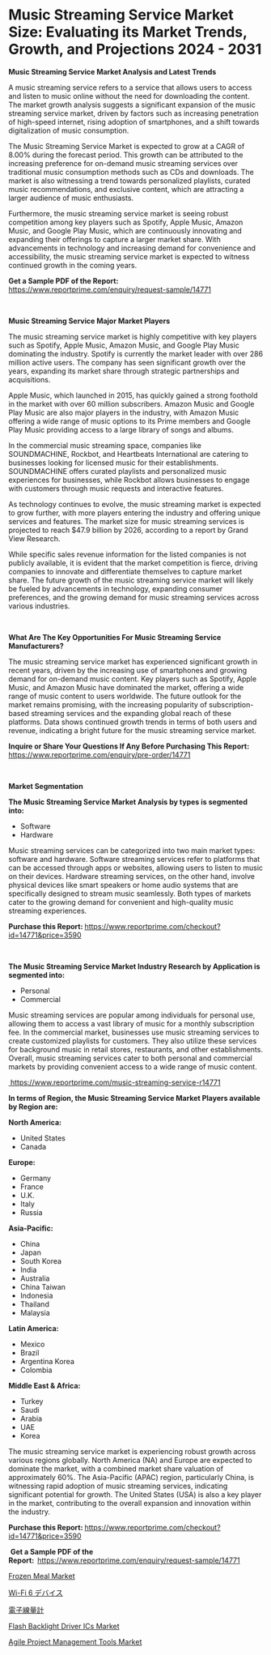 <p><h1>Music Streaming Service Market Size: Evaluating its Market Trends, Growth, and Projections 2024 - 2031</h1></p><p><strong>Music Streaming Service Market Analysis and Latest Trends</strong></p>
<p><p>A music streaming service refers to a service that allows users to access and listen to music online without the need for downloading the content. The market growth analysis suggests a significant expansion of the music streaming service market, driven by factors such as increasing penetration of high-speed internet, rising adoption of smartphones, and a shift towards digitalization of music consumption. </p><p>The Music Streaming Service Market is expected to grow at a CAGR of 8.00% during the forecast period. This growth can be attributed to the increasing preference for on-demand music streaming services over traditional music consumption methods such as CDs and downloads. The market is also witnessing a trend towards personalized playlists, curated music recommendations, and exclusive content, which are attracting a larger audience of music enthusiasts.</p><p>Furthermore, the music streaming service market is seeing robust competition among key players such as Spotify, Apple Music, Amazon Music, and Google Play Music, which are continuously innovating and expanding their offerings to capture a larger market share. With advancements in technology and increasing demand for convenience and accessibility, the music streaming service market is expected to witness continued growth in the coming years.</p></p>
<p><strong>Get a Sample PDF of the Report:&nbsp;</strong> <a href="https://www.reportprime.com/enquiry/request-sample/14771">https://www.reportprime.com/enquiry/request-sample/14771</a></p>
<p>&nbsp;</p>
<p><strong>Music Streaming Service Major Market Players</strong></p>
<p><p>The music streaming service market is highly competitive with key players such as Spotify, Apple Music, Amazon Music, and Google Play Music dominating the industry. Spotify is currently the market leader with over 286 million active users. The company has seen significant growth over the years, expanding its market share through strategic partnerships and acquisitions.</p><p>Apple Music, which launched in 2015, has quickly gained a strong foothold in the market with over 60 million subscribers. Amazon Music and Google Play Music are also major players in the industry, with Amazon Music offering a wide range of music options to its Prime members and Google Play Music providing access to a large library of songs and albums.</p><p>In the commercial music streaming space, companies like SOUNDMACHINE, Rockbot, and Heartbeats International are catering to businesses looking for licensed music for their establishments. SOUNDMACHINE offers curated playlists and personalized music experiences for businesses, while Rockbot allows businesses to engage with customers through music requests and interactive features. </p><p>As technology continues to evolve, the music streaming market is expected to grow further, with more players entering the industry and offering unique services and features. The market size for music streaming services is projected to reach $47.9 billion by 2026, according to a report by Grand View Research. </p><p>While specific sales revenue information for the listed companies is not publicly available, it is evident that the market competition is fierce, driving companies to innovate and differentiate themselves to capture market share. The future growth of the music streaming service market will likely be fueled by advancements in technology, expanding consumer preferences, and the growing demand for music streaming services across various industries.</p></p>
<p>&nbsp;</p>
<p><strong>What Are The Key Opportunities For Music Streaming Service Manufacturers?</strong></p>
<p><p>The music streaming service market has experienced significant growth in recent years, driven by the increasing use of smartphones and growing demand for on-demand music content. Key players such as Spotify, Apple Music, and Amazon Music have dominated the market, offering a wide range of music content to users worldwide. The future outlook for the market remains promising, with the increasing popularity of subscription-based streaming services and the expanding global reach of these platforms. Data shows continued growth trends in terms of both users and revenue, indicating a bright future for the music streaming service market.</p></p>
<p><strong>Inquire or Share Your Questions If Any Before Purchasing This Report:</strong> <a href="https://www.reportprime.com/enquiry/pre-order/14771">https://www.reportprime.com/enquiry/pre-order/14771</a></p>
<p>&nbsp;</p>
<p><strong>Market Segmentation</strong></p>
<p><strong>The Music Streaming Service Market Analysis by types is segmented into:</strong></p>
<p><ul><li>Software</li><li>Hardware</li></ul></p>
<p><p>Music streaming services can be categorized into two main market types: software and hardware. Software streaming services refer to platforms that can be accessed through apps or websites, allowing users to listen to music on their devices. Hardware streaming services, on the other hand, involve physical devices like smart speakers or home audio systems that are specifically designed to stream music seamlessly. Both types of markets cater to the growing demand for convenient and high-quality music streaming experiences.</p></p>
<p><strong>Purchase this Report:&nbsp;</strong><a href="https://www.reportprime.com/checkout?id=14771&price=3590">https://www.reportprime.com/checkout?id=14771&price=3590</a></p>
<p>&nbsp;</p>
<p><strong>The Music Streaming Service Market Industry Research by Application is segmented into:</strong></p>
<p><ul><li>Personal</li><li>Commercial</li></ul></p>
<p><p>Music streaming services are popular among individuals for personal use, allowing them to access a vast library of music for a monthly subscription fee. In the commercial market, businesses use music streaming services to create customized playlists for customers. They also utilize these services for background music in retail stores, restaurants, and other establishments. Overall, music streaming services cater to both personal and commercial markets by providing convenient access to a wide range of music content.</p></p>
<p><a href="https://www.reportprime.com/music-streaming-service-r14771">&nbsp;https://www.reportprime.com/music-streaming-service-r14771</a></p>
<p><strong>In terms of Region, the Music Streaming Service Market Players available by Region are:</strong></p>
<p>
    <p> <strong> North America: </strong>
        <ul>
            <li>United States</li>
            <li>Canada</li>
        </ul>
        </p> 
    <p> <strong> Europe: </strong>
        <ul>
            <li>Germany</li>
            <li>France</li>
            <li>U.K.</li>
            <li>Italy</li>
            <li>Russia</li>
        </ul>
        </p> 
    <p> <strong> Asia-Pacific: </strong>
        <ul>
            <li>China</li>
            <li>Japan</li>
            <li>South Korea</li>
            <li>India</li>
            <li>Australia</li>
            <li>China Taiwan</li>
            <li>Indonesia</li>
            <li>Thailand</li>
            <li>Malaysia</li>
        </ul>
        </p> 
    <p> <strong> Latin America: </strong>
        <ul>
            <li>Mexico</li>
            <li>Brazil</li>
            <li>Argentina Korea</li>
            <li>Colombia</li>
        </ul>
        </p> 
    <p> <strong> Middle East & Africa: </strong>
        <ul>
            <li>Turkey</li>
            <li>Saudi</li>
            <li>Arabia</li>
            <li>UAE</li>
            <li>Korea</li>
        </ul>
    </p>
    </p>
<p><p>The music streaming service market is experiencing robust growth across various regions globally. North America (NA) and Europe are expected to dominate the market, with a combined market share valuation of approximately 60%. The Asia-Pacific (APAC) region, particularly China, is witnessing rapid adoption of music streaming services, indicating significant potential for growth. The United States (USA) is also a key player in the market, contributing to the overall expansion and innovation within the industry.</p></p>
<p><strong>Purchase this Report: </strong><a href="https://www.reportprime.com/checkout?id=14771&price=3590">https://www.reportprime.com/checkout?id=14771&price=3590</a></p>
<p>&nbsp;<strong>Get a Sample PDF of the Report:&nbsp;&nbsp;</strong><a href="https://www.reportprime.com/enquiry/request-sample/14771">https://www.reportprime.com/enquiry/request-sample/14771</a></p>
<p><strong></strong></p>
<p><p><a href="https://issuu.com/reportprime-2/docs/frozen-meal-market-size-2030.pptx">Frozen Meal Market</a></p><p><a href="https://medium.com/@oliveyew35/%E3%82%B0%E3%83%AD%E3%83%BC%E3%83%90%E3%83%ABwi-fi-6%E3%83%87%E3%83%90%E3%82%A4%E3%82%B9%E5%B8%82%E5%A0%B4%E3%81%AF-2024%E5%B9%B4%E3%81%8B%E3%82%892031%E5%B9%B4%E3%81%BE%E3%81%A7%E3%81%AE%E6%9C%9F%E9%96%93%E3%81%AB7-2-%E3%81%AEcagr%E3%81%A7%E6%88%90%E9%95%B7%E3%81%99%E3%82%8B%E3%81%A8%E4%BA%88%E6%B8%AC%E3%81%95%E3%82%8C%E3%81%A6%E3%81%84%E3%81%BE%E3%81%99-df3bacd00d12">Wi-Fi 6 デバイス</a></p><p><a href="https://medium.com/@byroalenzuela76845/%E6%AC%A1%E3%81%AE%E6%96%87%E3%82%92%E6%97%A5%E6%9C%AC%E8%AA%9E%E3%81%AB%E7%BF%BB%E8%A8%B3%E3%81%97%E3%81%A6%E3%81%8F%E3%81%A0%E3%81%95%E3%81%84-%E8%A3%BD%E5%93%81%E3%82%BF%E3%82%A4%E3%83%97-%E3%82%A2%E3%83%97%E3%83%AA%E3%82%B1%E3%83%BC%E3%82%B7%E3%83%A7%E3%83%B3-%E5%9C%B0%E5%9F%9F%E5%88%A5%E3%81%AE%E3%82%B0%E3%83%AD%E3%83%BC%E3%83%90%E3%83%AB%E9%9B%BB%E5%AD%90%E3%83%89%E3%82%B7%E3%83%A1%E3%83%BC%E3%82%BF%E3%83%BC%E5%B8%82%E5%A0%B4%E8%A6%8F%E6%A8%A1%E3%81%8A%E3%82%88%E3%81%B3%E3%82%B7%E3%82%A7%E3%82%A2%E5%88%86%E6%9E%90-%E4%BA%88%E6%B8%AC-2024%E5%B9%B4-2031%E5%B9%B4-633124b4bc7c">電子線量計</a></p><p><a href="https://medium.com/@nyahmertz1936/flash-backlight-driver-ics-market-forecasts-market-trends-and-impact-analysis-2024-2031-d941034bcce1">Flash Backlight Driver ICs Market</a></p><p><a href="https://github.com/RickHolmes3/Market-Research-Report-List-5/blob/main/agile-project-management-tools-market.md">Agile Project Management Tools Market</a></p></p>